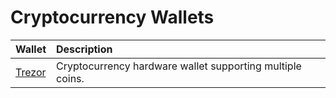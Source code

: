 # Cryptocurrency Wallets

| Wallet  	|      Description     	|
|----------	|:------	|
|<a href="https://trezor.io/" target="_blank" >Trezor</a>|Cryptocurrency hardware wallet supporting multiple coins.|
